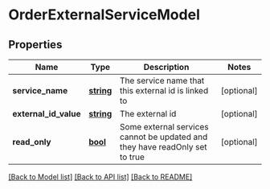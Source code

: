 # OrderExternalServiceModel

## Properties
Name | Type | Description | Notes
------------ | ------------- | ------------- | -------------
**service_name** | [**string**](.md) | The service name that this external id is linked to | [optional] 
**external_id_value** | [**string**](.md) | The external id | [optional] 
**read_only** | [**bool**](.md) | Some external services cannot be updated and they have readOnly set to true | [optional] 


[[Back to Model list]](../README.md#documentation-for-models) [[Back to API list]](../README.md#documentation-for-api-endpoints) [[Back to README]](../README.md)


